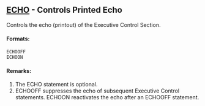 ## [ECHO](https://help.hexagonmi.com/bundle/MSC_Nastran_2022.4/page/Nastran_Combined_Book/qrg/executive/TOC.ECHO.xhtml) - Controls Printed Echo

Controls the echo (printout) of the Executive Control Section.

#### Formats:

```nastran
ECHOOFF
ECHOON
```

#### Remarks:

1. The ECHO statement is optional.
2. ECHOOFF suppresses the echo of subsequent Executive Control statements. ECHOON reactivates the echo after an ECHOOFF statement.
